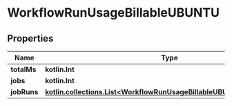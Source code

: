 
# WorkflowRunUsageBillableUBUNTU

## Properties
Name | Type | Description | Notes
------------ | ------------- | ------------- | -------------
**totalMs** | **kotlin.Int** |  | 
**jobs** | **kotlin.Int** |  | 
**jobRuns** | [**kotlin.collections.List&lt;WorkflowRunUsageBillableUBUNTUJobRunsInner&gt;**](WorkflowRunUsageBillableUBUNTUJobRunsInner.md) |  |  [optional]



